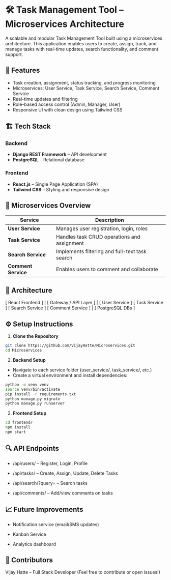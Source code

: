 # 🛠️ Task Management Tool – Microservices Architecture

A scalable and modular Task Management Tool built using a microservices architecture. This application enables users to create, assign, track, and manage tasks with real-time updates, search functionality, and comment support.

## 📌 Features

- Task creation, assignment, status tracking, and progress monitoring
- Microservices: User Service, Task Service, Search Service, Comment Service
- Real-time updates and filtering
- Role-based access control (Admin, Manager, User)
- Responsive UI with clean design using Tailwind CSS

## 🏗️ Tech Stack

### Backend
- **Django REST Framework** – API development
- **PostgreSQL** – Relational database

### Frontend
- **React.js** – Single Page Application (SPA)
- **Tailwind CSS** – Styling and responsive design

## 🧩 Microservices Overview

| Service        | Description                                      |
|----------------|--------------------------------------------------|
| **User Service**   | Manages user registration, login, roles        |
| **Task Service**   | Handles task CRUD operations and assignment    |
| **Search Service** | Implements filtering and full-text task search |
| **Comment Service**| Enables users to comment and collaborate       |

## 🧱 Architecture

[ React Frontend ]
|
[ Gateway / API Layer ]
|
[ User Service ] [ Task Service ] [ Search Service ] [ Comment Service ]
|
[ PostgreSQL DBs ]


## ⚙️ Setup Instructions

1. **Clone the Repository**

```bash
git clone https://github.com/VijayHatte/Microservices.git
cd Microservices
```

2. **Backend Setup**
- Navigate to each service folder (user_service/, task_service/, etc.)
- Create a virtual environment and install dependencies:

```bash
python -m venv venv
source venv/bin/activate
pip install -r requirements.txt
python manage.py migrate
python manage.py runserver
```
2. **Frontend Setup**

```bash
cd frontend/
npm install
npm start
```
## 🔍 API Endpoints
- /api/users/ – Register, Login, Profile

- /api/tasks/ – Create, Assign, Update, Delete Tasks

- /api/search/?query= – Search tasks

- /api/comments/ – Add/view comments on tasks

## 📈 Future Improvements
- Notification service (email/SMS updates)

- Kanban Service

- Analytics dashboard

## 🤝 Contributors
Vijay Hatte – Full Stack Developer
(Feel free to contribute or open issues!)
